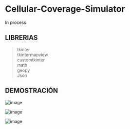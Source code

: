 # Cellular-Coverage-Simulator
In process

## LIBRERIAS
> tkinter <br/>
> tkintermapview <br/>
>  customtkinter <br/>
> math <br/>
> geopy <br/>
> Json

## DEMOSTRACIÓN

![image](https://github.com/user-attachments/assets/e8c3f671-1428-4205-a871-13c6dc487941)

![image](https://github.com/user-attachments/assets/eb8b7f68-ede0-4f9d-b6f8-6d10c3c6613c)

![image](https://github.com/user-attachments/assets/73560d4e-93f2-4f7f-9585-4565e90bb156)
